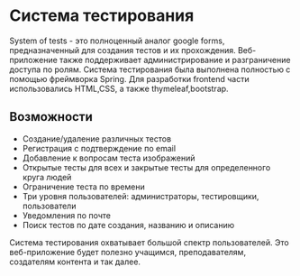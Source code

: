 # Система тестирования
System of tests - это полноценный аналог google forms,
предназначенный для создания тестов и их прохождения. Веб-приложение также
поддерживает администрирование и разграничение доступа по ролям. Система тестирования 
была выполнена полностью с помощью фреймворка Spring. Для разработки
frontend части использовались HTML,CSS, а также thymeleaf,bootstrap.

## **Возможности**
- Создание/удаление различных тестов
- Регистрация с подтверждение по email
- Добавление к вопросам теста изображений
- Открытые тесты для всех и закрытые тесты для определенного круга людей
- Ограничение теста по времени
- Три уровня пользователей: администраторы, тестировщики, пользователи
- Уведомления по почте
- Поиск тестов по дате создания, названию и описанию

Система тестирования охватывает большой спектр пользователей.
Это веб-приложение будет полезно учащимся, преподавателям, создателям контента и так далее.

